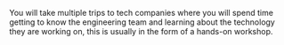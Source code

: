 You will take multiple trips to tech companies where you will spend time
getting to know the engineering team and learning about the technology they
are working on, this is usually in the form of a hands-on workshop.

